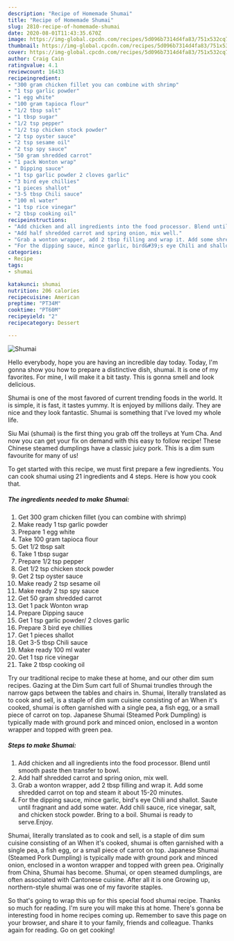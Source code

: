```yaml
---
description: "Recipe of Homemade Shumai"
title: "Recipe of Homemade Shumai"
slug: 2810-recipe-of-homemade-shumai
date: 2020-08-01T11:43:35.670Z
image: https://img-global.cpcdn.com/recipes/5d096b7314d4fa83/751x532cq70/shumai-recipe-main-photo.jpg
thumbnail: https://img-global.cpcdn.com/recipes/5d096b7314d4fa83/751x532cq70/shumai-recipe-main-photo.jpg
cover: https://img-global.cpcdn.com/recipes/5d096b7314d4fa83/751x532cq70/shumai-recipe-main-photo.jpg
author: Craig Cain
ratingvalue: 4.1
reviewcount: 16433
recipeingredient:
- "300 gram chicken fillet you can combine with shrimp"
- "1 tsp garlic powder"
- "1 egg white"
- "100 gram tapioca flour"
- "1/2 tbsp salt"
- "1 tbsp sugar"
- "1/2 tsp pepper"
- "1/2 tsp chicken stock powder"
- "2 tsp oyster sauce"
- "2 tsp sesame oil"
- "2 tsp spy sauce"
- "50 gram shredded carrot"
- "1 pack Wonton wrap"
- " Dipping sauce"
- "1 tsp garlic powder 2 cloves garlic"
- "3 bird eye chillies"
- "1 pieces shallot"
- "3-5 tbsp Chili sauce"
- "100 ml water"
- "1 tsp rice vinegar"
- "2 tbsp cooking oil"
recipeinstructions:
- "Add chicken and all ingredients into the food processor. Blend until smooth paste then transfer to bowl."
- "Add half shredded carrot and spring onion, mix well."
- "Grab a wonton wrapper, add 2 tbsp filling and wrap it. Add some shredded carrot on top and steam it about 15-20 minutes."
- "For the dipping sauce, mince garlic, bird&#39;s eye Chili and shallot. Saute until fragnant and add some water. Add chili sauce, rice vinegar, salt, and chicken stock powder. Bring to a boil. Shumai is ready to serve.Enjoy."
categories:
- Recipe
tags:
- shumai

katakunci: shumai 
nutrition: 206 calories
recipecuisine: American
preptime: "PT34M"
cooktime: "PT60M"
recipeyield: "2"
recipecategory: Dessert

---
```



![Shumai](https://img-global.cpcdn.com/recipes/5d096b7314d4fa83/751x532cq70/shumai-recipe-main-photo.jpg)

Hello everybody, hope you are having an incredible day today. Today, I'm gonna show you how to prepare a distinctive dish, shumai. It is one of my favorites. For mine, I will make it a bit tasty. This is gonna smell and look delicious.

Shumai is one of the most favored of current trending foods in the world. It is simple, it is fast, it tastes yummy. It is enjoyed by millions daily. They are nice and they look fantastic. Shumai is something that I've loved my whole life.

Siu Mai (shumai) is the first thing you grab off the trolleys at Yum Cha. And now you can get your fix on demand with this easy to follow recipe! These Chinese steamed dumplings have a classic juicy pork. This is a dim sum favourite for many of us!


To get started with this recipe, we must first prepare a few ingredients. You can cook shumai using 21 ingredients and 4 steps. Here is how you cook that.

<!--inarticleads1-->

##### The ingredients needed to make Shumai:

1. Get 300 gram chicken fillet (you can combine with shrimp)
1. Make ready 1 tsp garlic powder
1. Prepare 1 egg white
1. Take 100 gram tapioca flour
1. Get 1/2 tbsp salt
1. Take 1 tbsp sugar
1. Prepare 1/2 tsp pepper
1. Get 1/2 tsp chicken stock powder
1. Get 2 tsp oyster sauce
1. Make ready 2 tsp sesame oil
1. Make ready 2 tsp spy sauce
1. Get 50 gram shredded carrot
1. Get 1 pack Wonton wrap
1. Prepare  Dipping sauce
1. Get 1 tsp garlic powder/ 2 cloves garlic
1. Prepare 3 bird eye chillies
1. Get 1 pieces shallot
1. Get 3-5 tbsp Chili sauce
1. Make ready 100 ml water
1. Get 1 tsp rice vinegar
1. Take 2 tbsp cooking oil


Try our traditional recipe to make these at home, and our other dim sum recipes. Gazing at the Dim Sum cart full of Shumai trundles through the narrow gaps between the tables and chairs in. Shumai, literally translated as to cook and sell, is a staple of dim sum cuisine consisting of an When it&#39;s cooked, shumai is often garnished with a single pea, a fish egg, or a small piece of carrot on top. Japanese Shumai (Steamed Pork Dumpling) is typically made with ground pork and minced onion, enclosed in a wonton wrapper and topped with green pea. 

<!--inarticleads2-->

##### Steps to make Shumai:

1. Add chicken and all ingredients into the food processor. Blend until smooth paste then transfer to bowl.
1. Add half shredded carrot and spring onion, mix well.
1. Grab a wonton wrapper, add 2 tbsp filling and wrap it. Add some shredded carrot on top and steam it about 15-20 minutes.
1. For the dipping sauce, mince garlic, bird&#39;s eye Chili and shallot. Saute until fragnant and add some water. Add chili sauce, rice vinegar, salt, and chicken stock powder. Bring to a boil. Shumai is ready to serve.Enjoy.


Shumai, literally translated as to cook and sell, is a staple of dim sum cuisine consisting of an When it&#39;s cooked, shumai is often garnished with a single pea, a fish egg, or a small piece of carrot on top. Japanese Shumai (Steamed Pork Dumpling) is typically made with ground pork and minced onion, enclosed in a wonton wrapper and topped with green pea. Originally from China, Shumai has become. Shumai, or open steamed dumplings, are often associated with Cantonese cuisine. After all it is one Growing up, northern-style shumai was one of my favorite staples. 

So that's going to wrap this up for this special food shumai recipe. Thanks so much for reading. I'm sure you will make this at home. There's gonna be interesting food in home recipes coming up. Remember to save this page on your browser, and share it to your family, friends and colleague. Thanks again for reading. Go on get cooking!
